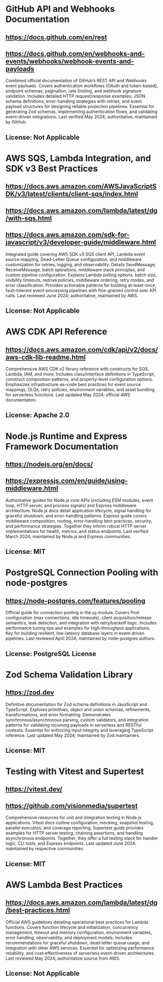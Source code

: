 # GitHub API and Webhooks Documentation
## https://docs.github.com/en/rest
## https://docs.github.com/en/webhooks-and-events/webhooks/webhook-events-and-payloads
Combined official documentation of GitHub’s REST API and Webhooks event payloads. Covers authentication workflows (OAuth and token-based), endpoint schemas, pagination, rate limiting, and webhook signature validation. Includes detailed HTTP request/response examples, JSON schema definitions, error-handling strategies with retries, and event payload structures for designing reliable projection pipelines. Essential for generating Zod schemas, implementing authentication flows, and validating event-driven integrations. Last verified May 2024; authoritative, maintained by GitHub.
## License: Not Applicable

# AWS SQS, Lambda Integration, and SDK v3 Best Practices
## https://docs.aws.amazon.com/AWSJavaScriptSDK/v3/latest/clients/client-sqs/index.html
## https://docs.aws.amazon.com/lambda/latest/dg/with-sqs.html
## https://docs.aws.amazon.com/sdk-for-javascript/v3/developer-guide/middleware.html
Integrated guide covering AWS SDK v3 SQS client API, Lambda event source mapping, Dead-Letter Queue configuration, and middleware customization for retries, logging, and observability. Details SendMessage, ReceiveMessage, batch operations, middleware stack principles, and custom pipeline configuration. Explains Lambda polling options, batch size, visibility timeouts, redrive policies, middleware ordering, retry modes, and error classification. Provides actionable patterns for building at-least-once, fault-tolerant event-processing pipelines with fine-grained control over API calls. Last reviewed June 2024; authoritative, maintained by AWS.
## License: Not Applicable

# AWS CDK API Reference
## https://docs.aws.amazon.com/cdk/api/v2/docs/aws-cdk-lib-readme.html
Comprehensive AWS CDK v2 library reference with constructs for SQS, Lambda, IAM, and more. Includes class/interface definitions in TypeScript, construct composition patterns, and property-level configuration options. Emphasizes infrastructure-as-code best practices for event source mappings, DLQs, retry policies, environment variables, and asset bundling for serverless functions. Last updated May 2024; official AWS documentation.
## License: Apache 2.0

# Node.js Runtime and Express Framework Documentation
## https://nodejs.org/en/docs/
## https://expressjs.com/en/guide/using-middleware.html
Authoritative guides for Node.js core APIs (including ESM modules, event loop, HTTP server, and process signals) and Express middleware architecture. Node.js docs detail application lifecycle, signal handling for graceful shutdown, and error-handling patterns. Express guide covers middleware composition, routing, error-handling best practices, security, and performance strategies. Together they inform robust HTTP server implementations for health, metrics, and status endpoints. Last verified March 2024; maintained by Node.js and Express communities.
## License: MIT

# PostgreSQL Connection Pooling with node-postgres
## https://node-postgres.com/features/pooling
Official guide for connection pooling in the `pg` module. Covers Pool configuration (max connections, idle timeouts), client acquisition/release semantics, leak detection, and integration with retry/backoff logic. Includes performance tuning tips and examples for high-throughput applications. Key for building resilient, low-latency database layers in event-driven pipelines. Last reviewed April 2024; maintained by node-postgres authors.
## License: PostgreSQL License

# Zod Schema Validation Library
## https://zod.dev
Definitive documentation for Zod schema definitions in JavaScript and TypeScript. Explores primitives, object and union schemas, refinements, transformations, and error formatting. Demonstrates synchronous/asynchronous parsing, custom validators, and integration patterns for validating incoming payloads in serverless and RESTful contexts. Essential for enforcing input integrity and leveraging TypeScript inference. Last updated May 2024; maintained by Zod maintainers.
## License: MIT

# Testing with Vitest and Supertest
## https://vitest.dev/
## https://github.com/visionmedia/supertest
Comprehensive resources for unit and integration testing in Node.js applications. Vitest docs outline configuration, mocking, snapshot testing, parallel execution, and coverage reporting. Supertest guide provides examples for HTTP server testing, chaining assertions, and handling asynchronous endpoints. Together, they offer a full testing stack for handler logic, CLI tools, and Express endpoints. Last updated June 2024; maintained by respective communities.
## License: MIT

# AWS Lambda Best Practices
## https://docs.aws.amazon.com/lambda/latest/dg/best-practices.html
Official AWS guidelines detailing operational best practices for Lambda functions. Covers function lifecycle and initialization, concurrency management, timeout and memory configuration, environment variables, error handling, observability, and deployment models. Includes recommendations for graceful shutdown, dead-letter queue usage, and integration with other AWS services. Essential for optimizing performance, reliability, and cost-effectiveness of serverless event-driven architectures. Last reviewed May 2024; authoritative source from AWS.
## License: Not Applicable